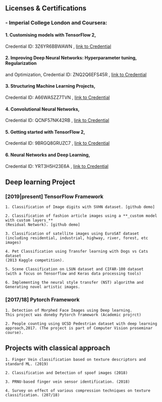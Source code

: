 

## Licenses & Certifications

### - Imperial College London and Coursera:

#### 1. Customising models with TensorFlow 2,
Credential ID: 3Z6YR6BBWAWN , [link to Credential](https://www.coursera.org/account/accomplishments/certificate/3Z6YR6BBWAWN) 

#### 2. Improving Deep Neural Networks: Hyperparameter tuning, Regularization
and Optimization,
Credential ID: ZNQ2Q6EFS45R , [link to Credential](https://www.coursera.org/account/accomplishments/certificate/ZNQ2Q6EFS45R)

#### 3. Structuring Machine Learning Projects,
Credential ID: A66WASZZ7TVN , [link to Credential](
https://www.coursera.org/account/accomplishments/certificate/A66WASZZ7TVN)

#### 4. Convolutional Neural Networks,
Credential ID: QCNF57NK42RB , [link to Credential](
https://www.coursera.org/account/accomplishments/certificate/QCNF57NK42RB)

#### 5. Getting started with TensorFlow 2,
Credential ID: 9BRGQ8GRUZC7 , [link to Credential](https://www.coursera.org/account/accomplishments/certificate/9BRGQ8GRUZC7)

#### 6. Neural Networks and Deep Learning,
Credential ID: YRT3H5H23E6A , [link to Credential](
https://www.coursera.org/account/accomplishments/certificate/YRT3H5H23E6A)



## Deep learning Project

### [2019|present]  TensorFlow Framework 
 
    1. Classification of Image digits with SVHN dataset. [github demo]
	
	2. Classification of fashion article images using a **_custom model with custom layers_**
	(Residual Network). [github demo]
	
    3. Classification of satellite images using EuroSAT dataset 
	(including residential, industrial, highway, river, forest, etc images)
	
    4. Pet Classification using Transfer learning with Dogs vs Cats dataset
	(2013 Kaggle competition).
	
    5. Scene Classification on LSUN dataset and CIFAR-100 dataset 
	(with a focus on Tensorflow and Keras data processing tools)
	
    6. Implementing the neural style transfer (NST) algorithm and
	Generating novel artistic images.


### [2017/18]  Pytorch Framework 
 
	1. Detection of Morphed Face Images using Deep learning. 
	This project was doneby Pytorch framework (Academic projrct)
	
    2. People counting using UCSD Pedestrian dataset with deep learning 
	approach,2017. (The project is part of Computer Vision proseminar course).

	
## Projects with classical approach

	1. Finger Vein classification based on texture descriptors and standard ML. (2019)
	
	2. Classification and Detection of spoof images (2018)
	
	3. PRNU-based finger vein sensor identification. (2018)
	
	4. Survey on effect of various compression techniques on texture classification. (207/18) 	
	
	
	